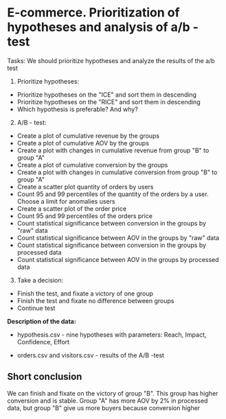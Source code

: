 # E-commerce. Prioritization of hypotheses and analysis of a/b - test

Tasks:
We should prioritize hypotheses and analyze the results of the a/b test

1. Prioritize hypotheses:
 * Prioritize hypotheses on the "ICE" and sort them in descending
 * Prioritize hypotheses on the "RICE" and sort them in descending
 * Which hypothesis is preferable? And why?
2. A/B - test:
 * Create a plot  of cumulative revenue by the groups
 * Create a plot of cumulative AOV by the groups
 * Create a plot with changes in cumulative revenue from group "B" to group "A"
 * Create a plot of cumulative conversion by the groups
 * Create a plot with changes in cumulative conversion  from group "B" to group "A"
 * Create a scatter plot quantity of orders by users
 * Count 95 and 99 percentiles of the quantity of the orders by a user. Choose a limit for anomalies users
 * Create a scatter plot of the order price
 * Count 95 and 99 percentiles of the orders price
 * Count statistical significance between conversion in the groups by "raw" data
 * Count statistical significance between AOV in the groups by "raw" data
 * Count statistical significance between conversion in the groups by processed data
 * Count statistical significance between AOV in the groups by processed data
3. Take a decision:
 * Finish the test, and fixate a victory of one group
 * Finish the test and fixate no difference between groups
 * Continue test

**Description of the data:** 
- hypothesis.csv - nine hypotheses with parameters: Reach, Impact, Confidence, Effort

- orders.csv and visitors.csv - results of the A/B -test

## Short conclusion

We can finish and fixate on the victory of group "B". This group has higher conversion and is stable. Group "A" has more AOV by 2% in processed data, but group "B" give us more buyers because conversion higher


